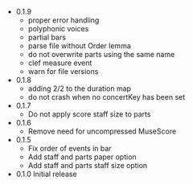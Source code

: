 - 0.1.9
    - proper error handling
    - polyphonic voices
    - partial bars
    - parse file without Order lemma
    - do not overwrite parts using the same name
    - clef measure event
    - warn for file versions
- 0.1.8
    - adding 2/2 to the duration map
    - do not crash when no concertKey has been set
- 0.1.7
    - Do not apply score staff size to parts
- 0.1.6
    - Remove need for uncompressed MuseScore
- 0.1.5 
    - Fix order of events in bar
    - Add staff and parts paper option
    - Add staff and parts staff size option
- 0.1.0 Initial release